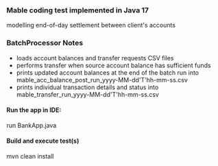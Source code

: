 ### Mable coding test implemented in Java 17
modelling end-of-day settlement between client's accounts

### BatchProcessor Notes
- loads account balances and transfer requests CSV files
- performs transfer when source account balance has sufficient funds
- prints updated account balances at the end of the batch run into mable_acc_balance_post_run_yyyy-MM-dd'T'hh-mm-ss.csv
- prints individual transaction details and status into mable_transfer_run_yyyy-MM-dd'T'hh-mm-ss.csv

#### Run the app in IDE:
run BankApp.java

#### Build and execute test(s)
mvn clean install
